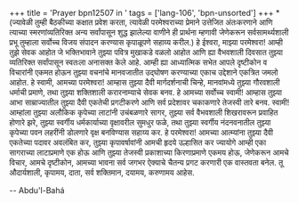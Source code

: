 +++
title = 'Prayer bpn12507 in '
tags = ['lang-106', 'bpn-unsorted']
+++
*(ज्यावेळी तुम्ही बैठकीच्या कक्षात प्रवेश करता, त्यावेळी परमेश्वराच्या प्रेमाने उत्तेजित अंतःकरणाने आणि त्याच्या स्मरणांव्यतिरिक्त अन्य सर्वांपासून शुद्ध झालेल्या वाणीने ही प्रार्थना म्हणावी जेणेकरून सर्वसामर्थ्यशाली प्रभू तुम्हाला सर्वोच्च विजय संपादन करण्यास कृपाळूपणे सहाय्य करील.)
	हे ईश्वरा, माझ्या परमेश्वरा! आम्ही तुझे सेवक आहोत जे भक्तिभावाने तुझ्या पवित्र मुखाकडे वळलो आहोत आणि ह्या वैभवशाली दिवसात तुझ्या व्यतिरिक्त सर्वांपासून स्वतःला अनासक्त केले आहे. आम्ही ह्या आध्यात्मिक सभेत आपले दृष्टीकोन व विचारांनी एकमत होऊन तुझ्या वचनांचे मानवजातीत उद्घोषण करण्याच्या एकाच उद्देशाने एकत्रित जमलो आहोत. हे स्वामी, आमच्या परमेश्वरा! आम्हास तुझ्या दैवी मार्गदर्शनाची चिन्हे, मानवांमध्ये तुझ्या गौरवशाली धर्माची प्रमाणे, तथा तुझ्या शक्तिशाली करारनाम्याचे सेवक बनव. हे आमच्या सर्वोच्च स्वामी! आम्हास तुझ्या आभा साम्राज्यातील तुझ्या दैवी एकतेची प्रगटीकरणे आणि सर्व प्रदेशावर चकाकणारे तेजस्वी तारे बनव. स्वामी! आम्हांला तुझ्या अलौकिक कृपेच्या लाटांनी उचंबळणारे सागर, तुझ्या सर्व वैभवशाली शिखरावरून प्रवाहित होणारे झरे, तुझ्या स्वर्गीय धर्मकार्याच्या वृक्षावरील सुमधुर फळे, तथा तुझ्या स्वर्गीय नंदनवनातील तुझ्या कृपेच्या पवन लहरींनी डोलणारे वृक्ष बनविण्यास सहाय्य कर. हे परमेश्वरा! आमच्या आत्म्यांना तुझ्या दैवी एकतेच्या पदावर अवलंबित कर, तुझ्या कृपावर्षावांनी आमची हृदये उल्हासित कर ज्यायोगे आम्ही एका सागराच्या लाटाप्रमाणे एक होऊ आणि तुझ्या तेजस्वी प्रकाशाच्या किरणाप्रमाणे एकमय होऊ, जेणेकरून आमचे विचार, आमचे दृष्टीकोन, आमच्या भावना सर्व जगभर ऐक्याचे चैतन्य प्रगट करणारी एक वास्तवता बनेल. तू औदार्यशाली, कृपामय, दाता, सर्व शक्तिमान, दयामय, करुणामय आहेस.

-- Abdu'l-Bahá
